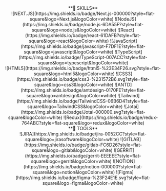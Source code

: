 <div align=center>
**💖 SKILLS**<br/>
![NEXT.JS](https://img.shields.io/badge/Next.js-000000?style=flat-square&logo=Next.js&logoColor=white)
![NodeJS](https://img.shields.io/badge/node.js-6DA55F?style=flat-square&logo=node.js&logoColor=white)
![React](https://img.shields.io/badge/react-61DAFB?style=flat-square&logo=react&logoColor=white)
![JavaScript](https://img.shields.io/badge/javascript-F7DF1E?style=flat-square&logo=javascript&logoColor=white)
![TypeScript](https://img.shields.io/badge/TypeScript-007ACC?style=flat-square&logo=typescript&logoColor=white)
<br/>
![HTML5](https://img.shields.io/badge/html5-%23E34F26.svg?style=flat-square&logo=html5&logoColor=white) 
![CSS3](https://img.shields.io/badge/css3-%231572B6.svg?style=flat-square&logo=css3&logoColor=white)
![ANTD](https://img.shields.io/badge/antdesign-0170FE?style=flat-square&logo=antdesign&logoColor=white)
![Tailwind](https://img.shields.io/badge/TailwindCSS-06B6D4?style=flat-square&logo=TailwindCSS&logoColor=white)
![Jotai](https://img.shields.io/badge/Jotai-000000.svg?style=flat-square&logoColor=white)
![Redux](https://img.shields.io/badge/redux-764ABC?style=flat-square&logo=redux&logoColor=white)</div>

<div align=center>
**🎁 TOOLS** <br/>
![JIRA](https://img.shields.io/badge/jira-0052CC?style=flat-square&logo=jirasoftware&logoColor=white)
![GITLAB](https://img.shields.io/badge/gitlab-FC6D26?style=flat-square&logo=gitlab&logoColor=white) 
![GERRIT](https://img.shields.io/badge/gerrit-EEEEEE?style=flat-square&logo=gerrit&logoColor=white)
![NOTION](https://img.shields.io/badge/notion-000000?style=flat-square&logo=notion&logoColor=white) 
![Figma](https://img.shields.io/badge/figma-%23F24E1E.svg?style=flat-square&logo=figma&logoColor=white)
</div>

